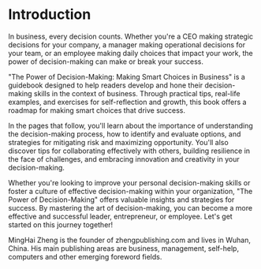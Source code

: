 # Introduction

In business, every decision counts. Whether you're a CEO making strategic decisions for your company, a manager making operational decisions for your team, or an employee making daily choices that impact your work, the power of decision-making can make or break your success.

"The Power of Decision-Making: Making Smart Choices in Business" is a guidebook designed to help readers develop and hone their decision-making skills in the context of business. Through practical tips, real-life examples, and exercises for self-reflection and growth, this book offers a roadmap for making smart choices that drive success.

In the pages that follow, you'll learn about the importance of understanding the decision-making process, how to identify and evaluate options, and strategies for mitigating risk and maximizing opportunity. You'll also discover tips for collaborating effectively with others, building resilience in the face of challenges, and embracing innovation and creativity in your decision-making.

Whether you're looking to improve your personal decision-making skills or foster a culture of effective decision-making within your organization, "The Power of Decision-Making" offers valuable insights and strategies for success. By mastering the art of decision-making, you can become a more effective and successful leader, entrepreneur, or employee. Let's get started on this journey together!


MingHai Zheng is the founder of zhengpublishing.com and lives in Wuhan, China. His main publishing areas are business, management, self-help, computers and other emerging foreword fields.
